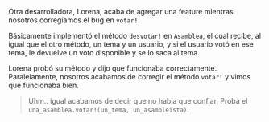 Otra desarrolladora, Lorena, acaba de agregar una feature mientras nosotros corregíamos el bug en `votar!`.

Básicamente implementó el método `desvotar!` en `Asamblea`, el cual recibe, al igual que el otro método, un tema y un usuario, y si el usuario votó en ese tema, le devuelve un voto disponible y se lo saca al tema.

Lorena probó su método y dijo que funcionaba correctamente. Paralelamente, nosotros acabamos de corregir el método `votar!` y vimos que funcionaba bien.

> Uhm.. igual acabamos de decir que no había que confiar. Probá el `una_asamblea.votar!(un_tema, un_asambleista)`. 

